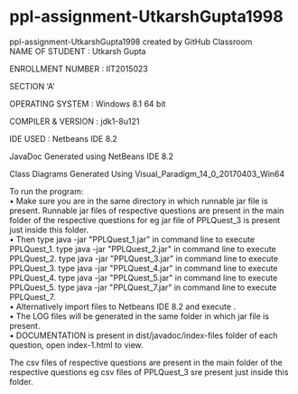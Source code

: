 # ppl-assignment-UtkarshGupta1998                                                                                                         
ppl-assignment-UtkarshGupta1998 created by GitHub Classroom                                                                               
NAME OF STUDENT : Utkarsh Gupta                                                                                                           
                                                                                                                                           
ENROLLMENT NUMBER : IIT2015023                                                                                                             
                                                                                                                                           
SECTION ‘A’                                                                                                                               
                                                                                                                                           
OPERATING SYSTEM : Windows 8.1 64 bit                                                                                                     
                                                                                                                                           
COMPILER & VERSION : jdk1-8u121                                                                                                           
                                                                                                                                           
IDE USED : Netbeans IDE 8.2

JavaDoc Generated using NetBeans IDE 8.2

Class Diagrams Generated Using Visual_Paradigm_14_0_20170403_Win64
                                                                                                                                           
To run the program:                                                                                                                       
• Make sure you are in the same directory in which runnable jar file is present. 
  Runnable jar files of respective questions are present in the main folder of the respective questions for eg jar file of PPLQuest_3 is     present just inside this folder.                                                                                                     
• Then type java -jar "PPLQuest_1.jar" in command line to execute PPLQuest_1.                                                                    type java -jar "PPLQuest_2.jar" in command line to execute PPLQuest_2.                                                                    type java -jar "PPLQuest_3.jar" in command line to execute PPLQuest_3.                                                                    type java -jar "PPLQuest_4.jar" in command line to execute PPLQuest_4.                                                                    type java -jar "PPLQuest_5.jar" in command line to execute PPLQuest_5.                                                                    type java -jar "PPLQuest_7.jar" in command line to execute PPLQuest_7.                                                                              
• Alternatively import files to Netbeans IDE 8.2 and execute .                                                                             
• The LOG files will be generated in the same folder in which jar file is present.                                                         
• DOCUMENTATION is present in dist/javadoc/index-files folder of each question, open index-1.html to view.                                 
                                                                                                                                           
The csv files of respective questions are present in the main folder of the respective questions eg csv files of PPLQuest_3 sre present just inside this folder.                                                                                                 
